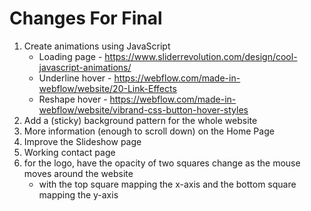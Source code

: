 # Changes For Final
1. Create animations using JavaScript
    * Loading page - https://www.sliderrevolution.com/design/cool-javascript-animations/ 
    * Underline hover - https://webflow.com/made-in-webflow/website/20-Link-Effects
    * Reshape hover - https://webflow.com/made-in-webflow/website/vibrand-css-button-hover-styles 
2. Add a (sticky) background pattern for the whole website
3. More information (enough to scroll down) on the Home Page
4. Improve the Slideshow page
5. Working contact page
6. for the logo, have the opacity of two squares change as the mouse moves around the website
    - with the top square mapping the x-axis and the bottom square mapping the y-axis

